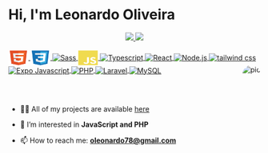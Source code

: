 <h1 align="left">Hi, I'm Leonardo Oliveira</h1>
<a href="https://instagram.com/leonardo7k" target="_blank">
</a></p>

<div align="center">
  <a href="https://github.com/Leonardo-Oliveira1">
  <img height="160em" src="https://github-readme-stats.vercel.app/api?username=Leonardo-Oliveira1&show_icons=true&theme=tokyonight&include_all_commits=true&count_private=true"/>
  <img height="160em" src="https://github-readme-stats.vercel.app/api/top-langs/?username=Leonardo-Oliveira1&layout=compact&langs_count=7&theme=tokyonight"/>
</div>

 <div style="display: inline_block"><br>
  <img align="center" alt="HTML" height="30" width="40" src="https://raw.githubusercontent.com/devicons/devicon/master/icons/html5/html5-original.svg">
  <img align="center" alt="CSS" height="30" width="40" src="https://raw.githubusercontent.com/devicons/devicon/master/icons/css3/css3-original.svg">
  <img align="center" alt="Sass" height="30" width="40" src="https://cdn4.iconfinder.com/data/icons/logos-and-brands/512/288_Sass_logo-512.png">
  <img align="center" alt="Js" height="30" width="40" src="https://raw.githubusercontent.com/devicons/devicon/master/icons/javascript/javascript-plain.svg">
  <img align="center" alt="Typescript" height="30" width="30" src="https://upload.wikimedia.org/wikipedia/commons/thumb/4/4c/Typescript_logo_2020.svg/512px-Typescript_logo_2020.svg.png?20210506173343">
  <img align="center" alt="React" height="30" width="35" src="https://upload.wikimedia.org/wikipedia/commons/thumb/a/a7/React-icon.svg/512px-React-icon.svg.png?20220125121207">
  <img align="center" alt="Node.js" height="35"width="35" src="https://cdn-icons-png.flaticon.com/512/5968/5968322.png">
  <img align="center" alt="tailwind css" height="35"width="35" src="https://upload.wikimedia.org/wikipedia/commons/thumb/d/d5/Tailwind_CSS_Logo.svg/640px-Tailwind_CSS_Logo.svg.png">
  <img align="center" alt="Expo Javascript" height="30"width="60"src="https://play-lh.googleusercontent.com/algsmuhitlyCU_Yy3IU7-7KYIhCBwx5UJG4Bln-hygBjjlUVCiGo1y8W5JNqYm9WW3s=w600-h300-pc0xffffff-pd">
  <img align="center" alt="PHP" height="30" width="40" src="https://www.php.net//images/logos/new-php-logo.svg">
  <img align="center" alt="Laravel" height="35"width="35" src="https://upload.wikimedia.org/wikipedia/commons/thumb/9/9a/Laravel.svg/1200px-Laravel.svg.png">
  <img align="center" alt="MySQL" height="30" width="40" src="https://cdn4.iconfinder.com/data/icons/logos-3/181/MySQL-512.png">
  <img align="right" alt="pic" height="150" style="border-radius:50px;" src="https://play-lh.googleusercontent.com/PCpXdqvUWfCW1mXhH1Y_98yBpgsWxuTSTofy3NGMo9yBTATDyzVkqU580bfSln50bFU=s180-rw"></a>
</div>
 
 ##
 <br>
 

- 👨‍💻 All of my projects are available [here](https://github.com/Leonardo-Oliveira1?tab=repositories)

- 💬 I’m interested in **JavaScript and PHP**

- 📫 How to reach me: **oleonardo78@gmail.com**
 
<!---
Leonardo-Oliveira1/Leonardo-Oliveira1 is a ✨ special ✨ repository because its `README.md` (this file) appears on your GitHub profile.
You can click the Preview link to take a look at your changes.
--->
